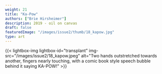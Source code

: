 ```yaml
---
weight: 21
title: "Ka-Pow"
authors: ["Brie Hirsheimer"]
description: 2019 - oil on canvas
draft: false
featuredImage: "/images/issue2/thumb/18_kapow.jpg"
type: art
---
```


{{< lightbox-img lightbox-id="transplant" img-src="/images/issue2/18_kapow.jpeg" alt="Two hands outstretched towards another, fingers nearly touching, with a comic book style speech bubble behind it saying KA-POW!" >}}